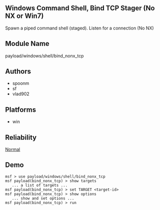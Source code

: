 ## Windows Command Shell, Bind TCP Stager (No NX or Win7)

Spawn a piped command shell (staged). Listen for a 
connection (No NX)


## Module Name
payload/windows/shell/bind_nonx_tcp

## Authors
* spoonm
* sf
* vlad902





## Platforms
* win

## Reliability
[Normal](https://github.com/rapid7/metasploit-framework/wiki/Exploit-Ranking)

## Demo

```
msf > use payload/windows/shell/bind_nonx_tcp
msf payload(bind_nonx_tcp) > show targets
   ... a list of targets ...
msf payload(bind_nonx_tcp) > set TARGET <target-id>
msf payload(bind_nonx_tcp) > show options
   ... show and set options ...
msf payload(bind_nonx_tcp) > run
```
    
    